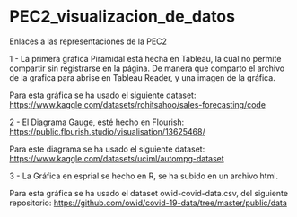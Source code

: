 # PEC2_visualizacion_de_datos
Enlaces a las representaciones de la PEC2

1 - La primera grafica Piramidal está hecha en Tableau, la cual no permite compartir sin registrarse en la página.
De manera que comparto el archivo de la grafica para abrise en Tableau Reader, y una imagen de la gráfica.

Para esta gráfica se ha usado el siguiente dataset: https://www.kaggle.com/datasets/rohitsahoo/sales-forecasting/code

2 - El Diagrama Gauge, esté hecho en Flourish: https://public.flourish.studio/visualisation/13625468/ 

Para este diagrama se ha usado el siguiente dataset: https://www.kaggle.com/datasets/uciml/autompg-dataset

3 - La Gráfica en esprial se hecho en R, se ha subido en un archivo html.

Para esta gráfica se ha usado el dataset owid-covid-data.csv, del siguiente repositorio: https://github.com/owid/covid-19-data/tree/master/public/data
